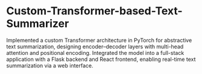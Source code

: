 # Custom-Transformer-based-Text-Summarizer
Implemented a custom Transformer architecture in PyTorch for abstractive text summarization, designing encoder–decoder layers with multi-head attention and positional encoding.  Integrated the model into a full-stack application with a Flask backend and React frontend, enabling real-time text summarization via a web interface.
